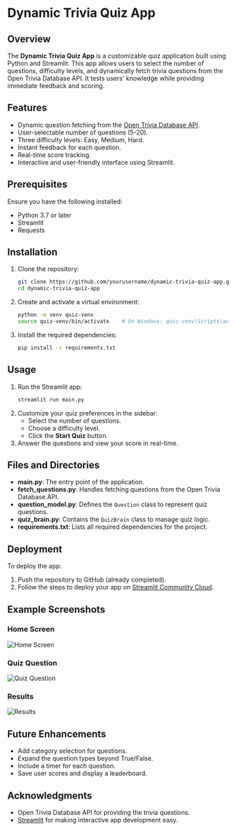# Dynamic Trivia Quiz App

## Overview
The **Dynamic Trivia Quiz App** is a customizable quiz application built using Python and Streamlit. This app allows users to select the number of questions, difficulty levels, and dynamically fetch trivia questions from the Open Trivia Database API. It tests users' knowledge while providing immediate feedback and scoring.

## Features
- Dynamic question fetching from the [Open Trivia Database API](https://opentdb.com/).
- User-selectable number of questions (5-20).
- Three difficulty levels: Easy, Medium, Hard.
- Instant feedback for each question.
- Real-time score tracking.
- Interactive and user-friendly interface using Streamlit.

## Prerequisites
Ensure you have the following installed:
- Python 3.7 or later
- Streamlit
- Requests

## Installation
1. Clone the repository:
   ```bash
   git clone https://github.com/yourusername/dynamic-trivia-quiz-app.git
   cd dynamic-trivia-quiz-app
   ```
2. Create and activate a virtual environment:
   ```bash
   python -m venv quiz-venv
   source quiz-venv/bin/activate    # On Windows: quiz-venv\Scripts\activate
   ```
3. Install the required dependencies:
   ```bash
   pip install -r requirements.txt
   ```

## Usage
1. Run the Streamlit app:
   ```bash
   streamlit run main.py
   ```
2. Customize your quiz preferences in the sidebar:
   - Select the number of questions.
   - Choose a difficulty level.
   - Click the **Start Quiz** button.
3. Answer the questions and view your score in real-time.

## Files and Directories
- **main.py**: The entry point of the application.
- **fetch_questions.py**: Handles fetching questions from the Open Trivia Database API.
- **question_model.py**: Defines the `Question` class to represent quiz questions.
- **quiz_brain.py**: Contains the `QuizBrain` class to manage quiz logic.
- **requirements.txt**: Lists all required dependencies for the project.

## Deployment
To deploy the app:
1. Push the repository to GitHub (already completed).
2. Follow the steps to deploy your app on [Streamlit Community Cloud](https://streamlit.io/cloud).

## Example Screenshots
### Home Screen
![Home Screen](link_to_home_screenshot)

### Quiz Question
![Quiz Question](link_to_quiz_screenshot)

### Results
![Results](link_to_results_screenshot)

## Future Enhancements
- Add category selection for questions.
- Expand the question types beyond True/False.
- Include a timer for each question.
- Save user scores and display a leaderboard.

## Acknowledgments
- Open Trivia Database API for providing the trivia questions.
- [Streamlit](https://streamlit.io/) for making interactive app development easy.
